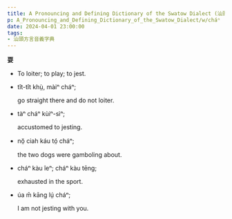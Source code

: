 ```yaml
---
title: A Pronouncing and Defining Dictionary of the Swatow Dialect (汕頭方言音義字典) / cháⁿ
p: A_Pronouncing_and_Defining_Dictionary_of_the_Swatow_Dialect/w/cháⁿ
date: 2024-04-01 23:00:00
tags: 
- 汕頭方言音義字典
---
```



**耍**
- To loiter; to play; to jest.

- tît-tît khṳ̀, màiⁿ cháⁿ;

  go straight there and do not loiter.

- tàⁿ cháⁿ kùiⁿ-sìⁿ;

  accustomed to jesting.

- nŏ̤ ciah káu tó̤ cháⁿ;

  the two dogs were gamboling about.

- cháⁿ kàu îeⁿ; cháⁿ kàu tēng;

  exhausted in the sport.

- úa m̄ kāng lṳ́ cháⁿ;

  I am not jesting with you.